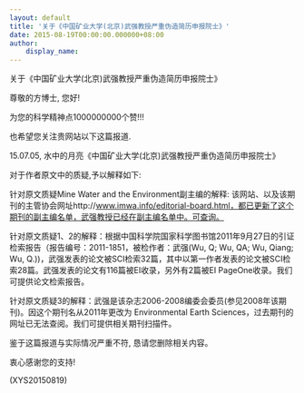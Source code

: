 ```yaml
---
layout: default
title: '关于《中国矿业大学(北京)武强教授严重伪造简历申报院士》'
date: 2015-08-19T00:00:00.000000+08:00
author:
    display_name: 
---
```


关于《中国矿业大学(北京)武强教授严重伪造简历申报院士》

尊敬的方博士, 您好!

为您的科学精神点1000000000个赞!!!

也希望您关注贵网站以下这篇报道.

15.07.05, 水中的月亮《中国矿业大学(北京)武强教授严重伪造简历申报院士》

对于作者原文中的质疑,予以解释如下:

针对原文质疑Mine Water and the Environment副主编的解释: 该网站、以及该期刊的主管协会网址http://www.imwa.info/editorial-board.html，都已更新了这个期刊的副主编名单，武强教授已经在副主编名单中。可查询。

针对原文质疑1、2的解释：根据中国科学院国家科学图书馆2011年9月27日的引证检索报告（报告编号：2011-1851，被检作者：武强(Wu, Q; Wu, QA; Wu, Qiang; Wu, Q.))，武强发表的论文被SCI检索32篇，其中以第一作者发表的论文被SCI检索28篇。武强发表的论文有116篇被EI收录，另外有2篇被EI PageOne收录。我们可提供论文检索报告。

针对原文质疑3的解释：武强是该杂志2006-2008编委会委员(参见2008年该期刊)。因这个期刊名从2011年更改为 Environmental Earth Sciences，过去期刊的网址已无法查阅。我们可提供相关期刊扫描件。

鉴于这篇报道与实际情况严重不符, 恳请您删除相关内容。

衷心感谢您的支持!

(XYS20150819)

